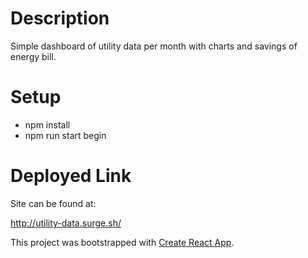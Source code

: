 # Description
Simple dashboard of utility data per month with charts and savings of energy bill.

# Setup
- npm install
- npm run start begin

# Deployed Link
Site can be found at:

http://utility-data.surge.sh/

This project was bootstrapped with [Create React App](https://github.com/facebookincubator/create-react-app).

